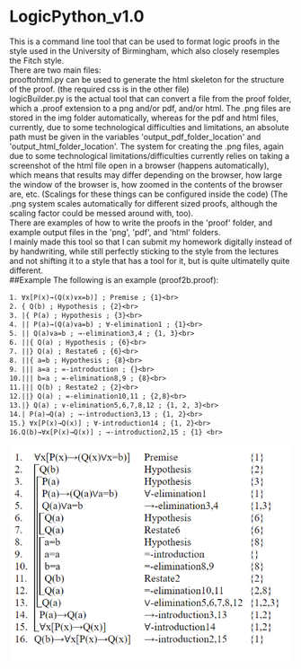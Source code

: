 # LogicPython_v1.0
This is a command line tool that can be used to format logic proofs in the style used in the University of Birmingham, which also closely resemples the Fitch style. <br>
There are two main files: <br>
prooftohtml.py can be used to generate the html skeleton for the structure of the proof. (the required css is in the other file) <br>
logicBuilder.py is the actual tool that can convert a file from the proof folder, which a .proof extension to a png and/or pdf, and/or html. The .png files are stored in the img folder automatically, whereas for the pdf and html files, currently, due to some technological difficulties and limitations, an absolute path must be given in the variables 'output_pdf_folder_location' and 'output_html_folder_location'. The system for creating the .png files, again due to some technological limitations/difficulties currently relies on taking a screenshot of the html file open in a browser (happens automatically), which means that results may differ depending on the browser, how large the window of the browser is, how zoomed in the contents of the browser are, etc. (Scalings for these things can be configured inside the code) (The .png system scales automatically for different sized proofs, although the scaling factor could be messed around with, too). <br>
There are examples of how to write the proofs in the 'proof' folder, and example output files in the 'png', 'pdf', and 'html' folders. <br>
I mainly made this tool so that I can submit my homework digitally instead of by handwriting, while still perfectly sticking to the style from the lectures and not shifting it to a style that has a tool for it, but is quite ultimatelly quite different.<br>
##Example
The following is an example (proof2b.proof):<br>
```
1. ∀x[P(x)→(Q(x)∨x=b)] ; Premise ; {1}<br>
2. { Q(b) ; Hypothesis ; {2}<br>
3. |{ P(a) ; Hypothesis ; {3}<br>
4. || P(a)→(Q(a)∨a=b) ; ∀-elimination1 ; {1}<br>
5. || Q(a)∨a=b ; →-elimination3,4 ; {1, 3}<br>
6. ||{ Q(a) ; Hypothesis ; {6}<br>
7. ||} Q(a) ; Restate6 ; {6}<br>
8. ||{ a=b ; Hypothesis ; {8}<br>
9. ||| а=а ; =-introduction ; {}<br>
10.||| b=a ; =-elimination8,9 ; {8}<br>
11.||| Q(b) ; Restate2 ; {2}<br>
12.||} Q(a) ; =-elimination10,11 ; {2,8}<br>
13.|} Q(a) ; ∨-elimination5,6,7,8,12 ; {1, 2, 3}<br>
14.| P(a)→Q(a) ; →-introduction3,13 ; {1, 2}<br>
15.} ∀x[P(x)→Q(x)] ; ∀-introduction14 ; {1, 2}<br>
16.Q(b)→∀x[P(x)→Q(x)] ; →-introduction2,15 ; {1} <br>
```
![Example Proof2b](img/proof2b.png?raw=true "Example .png output for a .proof input:")
